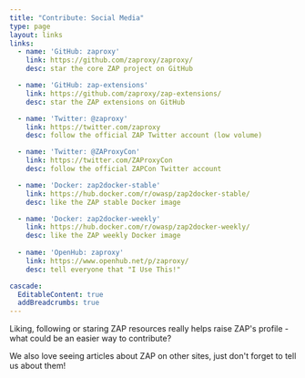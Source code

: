 ```yaml
---
title: "Contribute: Social Media"
type: page
layout: links
links:
  - name: 'GitHub: zaproxy'
    link: https://github.com/zaproxy/zaproxy/
    desc: star the core ZAP project on GitHub

  - name: 'GitHub: zap-extensions'
    link: https://github.com/zaproxy/zap-extensions/
    desc: star the ZAP extensions on GitHub

  - name: 'Twitter: @zaproxy'
    link: https://twitter.com/zaproxy
    desc: follow the official ZAP Twitter account (low volume)

  - name: 'Twitter: @ZAProxyCon'
    link: https://twitter.com/ZAProxyCon
    desc: follow the official ZAPCon Twitter account

  - name: 'Docker: zap2docker-stable'
    link: https://hub.docker.com/r/owasp/zap2docker-stable/
    desc: like the ZAP stable Docker image

  - name: 'Docker: zap2docker-weekly'
    link: https://hub.docker.com/r/owasp/zap2docker-weekly/
    desc: like the ZAP weekly Docker image
    
  - name: 'OpenHub: zaproxy'
    link: https://www.openhub.net/p/zaproxy/
    desc: tell everyone that "I Use This!"

cascade:
  EditableContent: true
  addBreadcrumbs: true
---
```


Liking, following or staring ZAP resources really helps raise ZAP's profile - what could be an easier way to contribute?

We also love seeing articles about ZAP on other sites, just don't forget to tell us about them!

